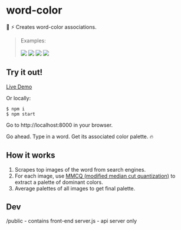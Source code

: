 # word-color

:art: :zap: Creates word-color associations.

> Examples:
<br></br>
<img src='/pics/_camoflage.PNG'></img>
<img src='/pics/_coconut.PNG'></img>
<img src='pics/_trophy.PNG'></img>
<img src='pics/_usflag.PNG'></img>

## Try it out!
[Live Demo](https://word-color1.herokuapp.com/)

Or locally:
```
$ npm i
$ npm start
```
Go to http://localhost:8000 in your browser.

Go ahead. Type in a word. Get its associated color palette. :fire:

## How it works

1. Scrapes top images of the word from search engines.
2. For each image, use [MMCQ (modified median cut quantization)](https://en.wikipedia.org/wiki/Median_cut) to extract a palette of dominant colors.
3. Average palettes of all images to get final palette.

## Dev

/public - contains front-end
server.js - api server only
